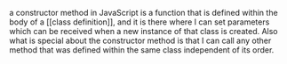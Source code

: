 a constructor method in JavaScript is a function that is defined within the body of a [[class definition]], and  it is there where I can set parameters  which can be received when a new instance of that class is created. 
Also what is special about the constructor method is that I can call any other method that was defined within the same class independent of its order.